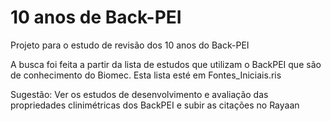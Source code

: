 # 10 anos de Back-PEI
 Projeto para o estudo de revisão dos 10 anos do Back-PEI

A busca foi feita a partir da lista de estudos que utilizam o BackPEI que são de conhecimento do Biomec. Esta lista esté em Fontes_Iniciais.ris

Sugestão: Ver os estudos de desenvolvimento e avaliação das propriedades clinimétricas dos BackPEI e subir as citações no Rayaan
